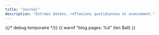 ```yaml
---
title: "Journal"
description: "Entrées datées, réflexions quotidiennes et avancement."
---
```


{{/* debug temporaire */}} {{ warnf "blog pages: %d" (len $all) }}